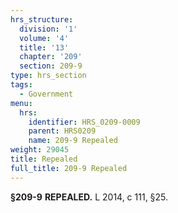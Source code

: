 ```yaml
---
hrs_structure:
  division: '1'
  volume: '4'
  title: '13'
  chapter: '209'
  section: 209-9
type: hrs_section
tags:
  - Government
menu:
  hrs:
    identifier: HRS_0209-0009
    parent: HRS0209
    name: 209-9 Repealed
weight: 29045
title: Repealed
full_title: 209-9 Repealed
---
```

**§209-9** **REPEALED.** L 2014, c 111, §25.